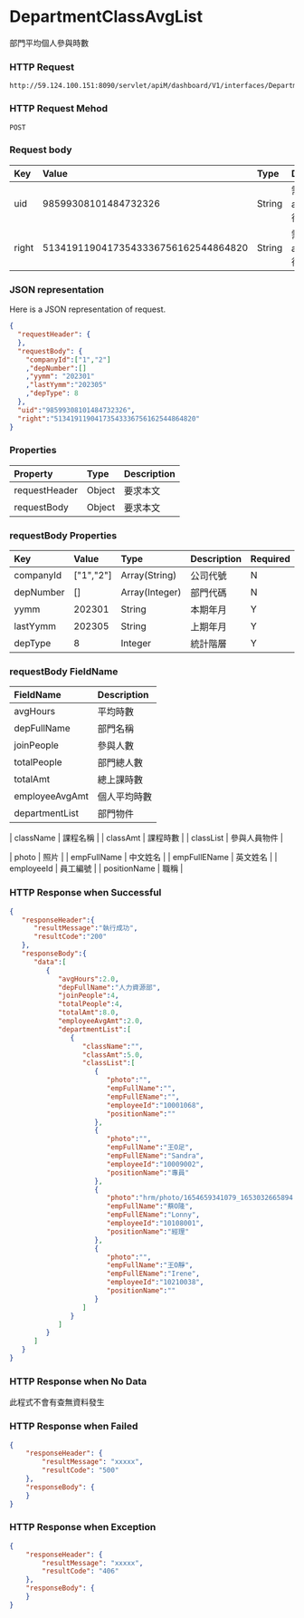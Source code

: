 # DepartmentClassAvgList
部門平均個人參與時數

### HTTP Request
```
http://59.124.100.151:8090/servlet/apiM/dashboard/V1/interfaces/DepartmentTeachLectures/DepartmentClassAvgList
```

### HTTP Request Mehod
```
POST
```

### Request body
| Key | Value | Type | Description |
|:----------|:-------------|:-----|:------------|
| uid | 98599308101484732326 | String | 需透過apiLogin取得
| right | 51341911904173543336756162544864820 | String | 需透過apiLogin取得 |

### JSON representation

Here is a JSON representation of request.
```json
{
  "requestHeader": {
  },
  "requestBody": {
    "companyId":["1","2"]
    ,"depNumber":[]
    ,"yymm": "202301"
    ,"lastYymm":"202305"
    ,"depType": 8
  },
  "uid":"98599308101484732326",
  "right":"51341911904173543336756162544864820"
}
```

### Properties
| Property | Type | Description |
|:---------|:-----|:------------|
| requestHeader | Object | 要求本文 |
| requestBody | Object | 要求本文 |

### requestBody Properties
| Key | Value | Type | Description | Required | Format |
|:----------|:-------------|:-----|:------------|:------------|:------------|
| companyId | ["1","2"] | Array(String) | 公司代號 | N | n/a |
| depNumber | [] | Array(Integer) | 部門代碼 | N | n/a |
| yymm | 202301 | String | 本期年月 | Y | YYYYMM |
| lastYymm | 202305 | String | 上期年月 | Y | YYYYMM |
| depType | 8 | Integer | 統計階層 | Y | n/a |

### requestBody FieldName
| FieldName | Description |
|:----------|:-------------|
| avgHours | 平均時數 |
| depFullName | 部門名稱 |
| joinPeople | 參與人數 |
| totalPeople | 部門總人數 |
| totalAmt | 總上課時數 |
| employeeAvgAmt | 個人平均時數 |
| departmentList | 部門物件 |

| className | 課程名稱 |
| classAmt | 課程時數 |
| classList | 參與人員物件 |

| photo | 照片 |
| empFullName | 中文姓名 |
| empFullEName | 英文姓名 |
| employeeId | 員工編號 |
| positionName | 職稱 |

### HTTP Response when Successful
```json
{
   "responseHeader":{
      "resultMessage":"執行成功",
      "resultCode":"200"
   },
   "responseBody":{
      "data":[
         {
            "avgHours":2.0,
            "depFullName":"人力資源部",
            "joinPeople":4,
            "totalPeople":4,
            "totalAmt":8.0,
            "employeeAvgAmt":2.0,
            "departmentList":[
               {
                  "className":"",
                  "classAmt":5.0,
                  "classList":[
                     {
                        "photo":"",
                        "empFullName":"",
                        "empFullEName":"",
                        "employeeId":"10001068",
                        "positionName":""
                     },
                     {
                        "photo":"",
                        "empFullName":"王O足",
                        "empFullEName":"Sandra",
                        "employeeId":"10009002",
                        "positionName":"專員"
                     },
                     {
                        "photo":"hrm/photo/1654659341079_1653032665894.jpg",
                        "empFullName":"蔡O隆",
                        "empFullEName":"Lonny",
                        "employeeId":"10108001",
                        "positionName":"經理"
                     },
                     {
                        "photo":"",
                        "empFullName":"王O靜",
                        "empFullEName":"Irene",
                        "employeeId":"10210038",
                        "positionName":""
                     }
                  ]
               }
            ]
         }
      ]
   }
}
```

### HTTP Response when No Data
此程式不會有查無資料發生

### HTTP Response when Failed
```json
{
    "responseHeader": {
        "resultMessage": "xxxxx",
        "resultCode": "500"
    },
    "responseBody": {
    }
}
```

### HTTP Response when Exception
```json
{
    "responseHeader": {
        "resultMessage": "xxxxx",
        "resultCode": "406"
    },
    "responseBody": {
    }
}
```
